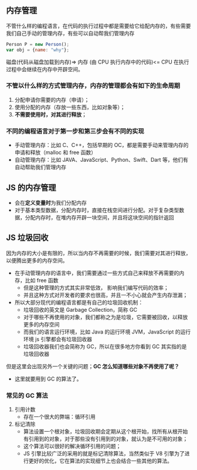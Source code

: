 ## 内存管理

不管什么样的编程语言，在代码的执行过程中都是需要给它给配内存的，有些需要我们自己手动的管理内存，有些可以自动帮我们管理内存

```js
Person P = new Person();
var obj = {name: "why"};

```

磁盘(代码从磁盘加载到内存)=> 内存 (由 CPU 执行内存中的代码)<= CPU
在执行过程中会继续在内存中开辟空间。

### 不管以什么样的方式管理内存，内存的管理都会有如下的生命周期

1. 分配申请你需要的内存（申请）；
2. 使用分配的内存（存放一些东西，比如对象等）；
3. **不需要使用时，对其进行释放**；

### 不同的编程语言对于第一步和第三步会有不同的实现

- 手动管理内存：比如 C、C++，包括早期的 OC，都是需要手动来管理内存的申请和释放（malloc 和 free 函数）
- 自动管理内存：比如 JAVA、JavaScript、Python、Swift、Dart 等，他们有自动帮助我们管理内存

## JS 的内存管理

- 会在**定义变量时**为我们分配内存
- 对于基本类型数据，分配内存时，直接在栈空间进行分配。对于复杂类型数据，分配内存时，在堆内存开辟一块空间，并且将这块空间的指针返回

## JS 垃圾回收

因为内存的大小是有限的，所以当内存不再需要的时候，我们需要对其进行释放，以便腾出更多的内存空间。

- 在手动管理内存的语言中，我们需要通过一些方式自己来释放不再需要的内存，比如 free 函数
  - 但是这种管理的方式其实非常低效， 影响我们编写代码的效率；
  - 并且这种方式对开发者的要求也很高，并且一不小心就会产生内存泄漏；
- 所以大部分现代的编程语言都是有自己的垃圾回收机制：
  - 垃圾回收的英文是 Garbage Collection，简称 GC
  - 对于哪些不再使用的对象，我们都称之为是垃圾，它需要被回收，以释放更多的内存空间
  - 而我们的语言运行环境，比如 Java 的运行环境 JVM，JavaScript 的运行环境 js 引擎都会有垃圾回收器
  - 垃圾回收器我们也会简称为 GC，所以在很多地方你看到 GC 其实指的是垃圾回收器

但是这里会出现另外一个关键的问题；**GC 怎么知道哪些对象不再使用了呢？**

- 这里就要用到 GC 的算法了。

### 常见的 GC 算法

1. 引用计数
   - 存在一个很大的弊端：循环引用
2. 标记清除
   - 算法设置一个根对象，垃圾回收期会定期从这个根开始，找所有从根开始有引用到的对象，对于那些没有引用到的对象，就认为是不可用的对象；
   - 这个算法可以很好的解决循环引用的问题；
   - JS 引擎比较广泛的采用的就是标记清除算法，当然类似于 V8 引擎为了进行更好的优化，它在算法的实现细节上也会结合一些其他的算法。
